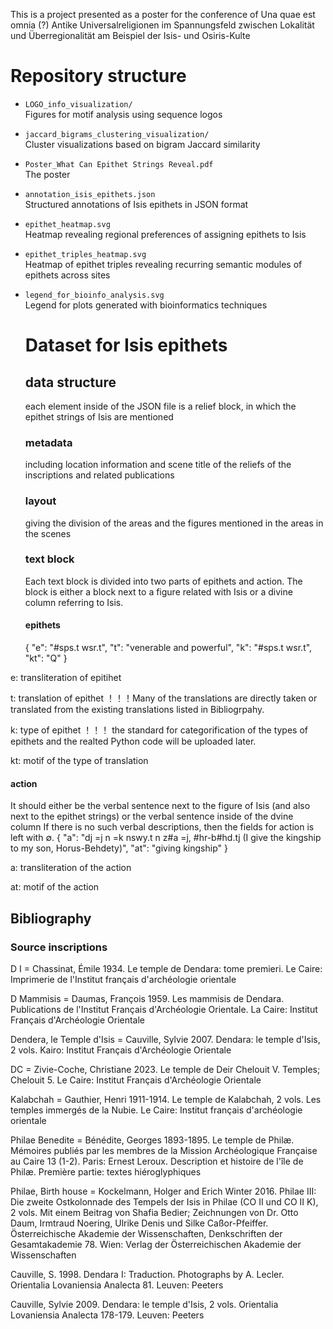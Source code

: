 This is a project presented as a poster for the conference of Una quae est omnia (?) Antike Universalreligionen im Spannungsfeld zwischen Lokalität und Überregionalität am Beispiel der Isis- und Osiris-Kulte
# Repository structure

- `LOGO_info_visualization/`  
  Figures for motif analysis using sequence logos

- `jaccard_bigrams_clustering_visualization/`  
  Cluster visualizations based on bigram Jaccard similarity

- `Poster_What Can Epithet Strings Reveal.pdf`  
  The poster

- `annotation_isis_epithets.json`  
  Structured annotations of Isis epithets in JSON format

- `epithet_heatmap.svg`  
  Heatmap revealing regional preferences of assigning epithets to Isis

- `epithet_triples_heatmap.svg`  
  Heatmap of epithet triples revealing recurring semantic modules of epithets across sites

- `legend_for_bioinfo_analysis.svg`  
  Legend for plots generated with bioinformatics techniques

  # Dataset for Isis epithets
  ## data structure
  each element inside of the JSON file is a relief block, in which the epithet strings of Isis are mentioned
  ### metadata
  including location information and scene title of the reliefs of the inscriptions and related publications
  ### layout
  giving the division of the areas and the figures mentioned in the areas in the scenes
  ### text block
  Each text block is divided into two parts of epithets and action. The block is either a block next to a figure related with Isis or a divine column referring to Isis.
  #### epithets
  {
            "e": "#sps.t wsr.t",
            "t": "venerable and powerful",
            "k": "#sps.t wsr.t",
            "kt": "Q"
          }
  
e: transliteration of epitihet

t: translation of epithet
！！！Many of the translations are directly taken or translated from the existing translations listed in Bibliogrpahy.

k: type of epithet
！！！ the standard for categorification of the types of epithets and the realted Python code will be uploaded later.

kt: motif of the type of translation

  #### action
  It should either be the verbal sentence next to the figure of Isis (and also next to the epithet strings) or the verbal sentence inside of the dvine column
  If there is no such verbal descriptions, then the fields for action is left with ∅.
  {
            "a": "dj =j n =k nswy.t n z#a =j, #hr-b#hd.tj  (I give the kingship to my son, Horus-Behdety)",
            "at": "giving kingship"
          }
  
  a: transliteration of the action
  
  at: motif of the action

  ## Bibliography
  ### Source inscriptions
  D I = Chassinat, Émile 1934. Le temple de Dendara: tome premieri. Le Caire: Imprimerie de l'Institut français d'archéologie orientale
  
  D Mammisis = Daumas, François 1959. Les mammisis de Dendara. Publications de l'Institut Français d'Archéologie Orientale. La Caire: Institut Français d'Archéologie Orientale
  
  Dendera, le Temple d'Isis = Cauville, Sylvie 2007. Dendara: le temple d'Isis, 2 vols. Kairo: Institut Français d'Archéologie Orientale
  
  DC = Zivie-Coche, Christiane 2023. Le temple de Deir Chelouit V. Temples; Chelouit 5. Le Caire: Institut Français d'Archéologie Orientale
  
  Kalabchah = Gauthier, Henri 1911-1914. Le temple de Kalabchah, 2 vols. Les temples immergés de la Nubie. Le Caire: Institut français d'archéologie orientale
  
  Philae Benedite = Bénédite, Georges 1893-1895. Le temple de Philæ. Mémoires publiés par les membres de la Mission Archéologique Française au Caire 13 (1-2). Paris: Ernest Leroux. Description et histoire de l'île de Philæ. Première partie: textes hiéroglyphiques
  
  Philae, Birth house = Kockelmann, Holger and Erich Winter 2016. Philae III: Die zweite Ostkolonnade des Tempels der Isis in Philae (CO II und CO II K), 2 vols. Mit einem Beitrag von Shafia Bedier; Zeichnungen von Dr. Otto Daum, Irmtraud Noering, Ulrike Denis und Silke Caßor-Pfeiffer. Österreichische Akademie der Wissenschaften, Denkschriften der Gesamtakademie 78. Wien: Verlag der Österreichischen Akademie der Wissenschaften
  
  
  Cauville, S. 1998. Dendara I: Traduction. Photographs by A. Lecler. Orientalia Lovaniensia Analecta 81. Leuven: Peeters
  
  Cauville, Sylvie 2009. Dendara: le temple d'Isis, 2 vols. Orientalia Lovaniensia Analecta 178-179. Leuven: Peeters

